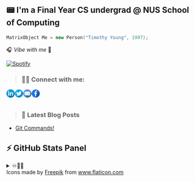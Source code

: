 ## 📟 I'm a Final Year CS undergrad @ NUS School of Computing 

```cpp
MatrixObject Me = new Person("Timothy Young", 1997);
```
🎧 _Vibe with me_ 🎺

[![Spotify](https://spotify-stats-timothyoung97.vercel.app/api/spotify)](https://open.spotify.com/user/31qd72w5v25ss2gn6tpaoaenqfru)


> ### 🤝🏼 Connect with me:

[<img align="left" alt="Timothyoung | LinkedIn" width="22px" src="public\linkedin.png" />][linkedin]
[<img align="left" alt="Timothyoung | Twitter" width="22px" src="public\twitter.png" />][twitter]
[<img align="left" alt="Timothyoung | Email" width="22px" src="public\email.png" />][email]
[<img align="left" alt="Timothyoung | Facebook" width="22px" src="public\facebook.png" />][facebook]

<br />
<br />

> ### 📕 Latest Blog Posts

<!-- BLOG-POST-LIST:START -->
- [Git Commands!](https://dev.to/timothyoung97/git-commands-3pkh)
<!-- BLOG-POST-LIST:END -->

## ⚡ GitHub Stats Panel

<details>
  <summary>♾️📶🆙</summary>

  <h4><i>Recent Activities</i></h2>

<!--START_SECTION:activity-->
1. 🗣 Commented on [#5](https://github.com/Timothyoung97/RenderingEngine/issues/5#issuecomment-2077788236) in [Timothyoung97/RenderingEngine](https://github.com/Timothyoung97/RenderingEngine)
2. 🗣 Commented on [#5](https://github.com/Timothyoung97/RenderingEngine/issues/5#issuecomment-2072323840) in [Timothyoung97/RenderingEngine](https://github.com/Timothyoung97/RenderingEngine)
3. 🗣 Commented on [#5](https://github.com/Timothyoung97/RenderingEngine/issues/5#issuecomment-2071460692) in [Timothyoung97/RenderingEngine](https://github.com/Timothyoung97/RenderingEngine)
4. 🗣 Commented on [#5](https://github.com/Timothyoung97/RenderingEngine/issues/5#issuecomment-2068080158) in [Timothyoung97/RenderingEngine](https://github.com/Timothyoung97/RenderingEngine)
5. 🗣 Commented on [#5](https://github.com/Timothyoung97/RenderingEngine/issues/5#issuecomment-2067967931) in [Timothyoung97/RenderingEngine](https://github.com/Timothyoung97/RenderingEngine)
<!--END_SECTION:activity-->

---

<h4><i>General Stats</i></h2>

  <p align="center">
    <code><img align="center" src="https://github-readme-stats.vercel.app/api?username=Timothyoung97&count_private=true&show_icons=true&theme=blue-green" /></code>
    <code><img align="center" src="https://github-readme-stats.vercel.app/api/top-langs/?username=Timothyoung97&theme=blue-green&count_private=true" /></code>
  </p>  

---

<h4><i>Activity</i></h2>

  <p align="center">
    <code><img align="center" src="http://github-readme-streak-stats.herokuapp.com?user=Timothyoung97&theme=chartreuse-dark&date_format=M%20j%5B%2C%20Y%5D" /></code>
  </p>  

---

<h4><i>Contribution Graph</i></h2>

  <p align="center">
    <code><img align="center" src="./profile-3d-contrib/profile-night-green.svg" /></code>
  </p>  

---

<h4><i>Wakatime Stats</i></h2>
    
<!--START_SECTION:waka-->
![Code Time](http://img.shields.io/badge/Code%20Time-1%2C105%20hrs%2036%20mins-blue)

![Profile Views](http://img.shields.io/badge/Profile%20Views-11-blue)

![Lines of code](https://img.shields.io/badge/From%20Hello%20World%20I%27ve%20Written-15.6%20million%20lines%20of%20code-blue)

**🐱 My GitHub Data** 

> 📦 2.2 MB Used in GitHub's Storage 
 > 
> 💼 Opted to Hire
 > 
> 📜 25 Public Repositories 
 > 
> 🔑 25 Private Repositories 
 > 
**I'm an Early 🐤** 

```text
🌞 Morning                4809 commits        ███░░░░░░░░░░░░░░░░░░░░░░   13.22 % 
🌆 Daytime                19108 commits       █████████████░░░░░░░░░░░░   52.51 % 
🌃 Evening                8883 commits        ██████░░░░░░░░░░░░░░░░░░░   24.41 % 
🌙 Night                  3587 commits        ██░░░░░░░░░░░░░░░░░░░░░░░   09.86 % 
```
📅 **I'm Most Productive on Wednesday** 

```text
Monday                   6384 commits        ████░░░░░░░░░░░░░░░░░░░░░   17.54 % 
Tuesday                  5395 commits        ████░░░░░░░░░░░░░░░░░░░░░   14.83 % 
Wednesday                6674 commits        █████░░░░░░░░░░░░░░░░░░░░   18.34 % 
Thursday                 5444 commits        ████░░░░░░░░░░░░░░░░░░░░░   14.96 % 
Friday                   3452 commits        ██░░░░░░░░░░░░░░░░░░░░░░░   09.49 % 
Saturday                 6413 commits        ████░░░░░░░░░░░░░░░░░░░░░   17.62 % 
Sunday                   2625 commits        ██░░░░░░░░░░░░░░░░░░░░░░░   07.21 % 
```


📊 **This Week I Spent My Time On** 

```text
🕑︎ Time Zone: Asia/Singapore

💬 Programming Languages: 
C                        39 mins             █████████████░░░░░░░░░░░░   52.19 % 
C#                       17 mins             ██████░░░░░░░░░░░░░░░░░░░   23.36 % 
Makefile                 10 mins             ████░░░░░░░░░░░░░░░░░░░░░   14.16 % 
Other                    7 mins              ███░░░░░░░░░░░░░░░░░░░░░░   10.29 % 

🔥 Editors: 
VS Code                  50 mins             █████████████████░░░░░░░░   66.35 % 
Visual Studio            25 mins             ████████░░░░░░░░░░░░░░░░░   33.65 % 

🐱‍💻 Projects: 
Assignment-2             47 mins             ████████████████░░░░░░░░░   62.26 % 
ObjToCS4247              13 mins             █████░░░░░░░░░░░░░░░░░░░░   18.25 % 
ObjTo4247                11 mins             ████░░░░░░░░░░░░░░░░░░░░░   15.40 % 
Assignment-2 [GitHub]    3 mins              █░░░░░░░░░░░░░░░░░░░░░░░░   04.09 % 

💻 Operating System: 
Mac                      50 mins             █████████████████░░░░░░░░   66.35 % 
Windows                  25 mins             ████████░░░░░░░░░░░░░░░░░   33.65 % 
```

**I Mostly Code in C++** 

```text
C++                      8 repos             ██████░░░░░░░░░░░░░░░░░░░   25.00 % 
Python                   5 repos             ████░░░░░░░░░░░░░░░░░░░░░   15.62 % 
HTML                     2 repos             ██░░░░░░░░░░░░░░░░░░░░░░░   06.25 % 
Makefile                 1 repo              █░░░░░░░░░░░░░░░░░░░░░░░░   03.12 % 
HLSL                     1 repo              █░░░░░░░░░░░░░░░░░░░░░░░░   03.12 % 
```



**Timeline**

![Lines of Code chart](https://raw.githubusercontent.com/Timothyoung97/Timothyoung97/main/assets/bar_graph.png)


 Last Updated on 29/04/2024 18:39:12 UTC
<!--END_SECTION:waka-->
    
</details>

[facebook]: https://www.facebook.com/TimYoung97
[email]: mailto:e0518553@u.nus.edu
[twitter]: https://twitter.com/timothyoung97
[linkedin]: https://www.linkedin.com/in/shiyuan-yang97/

<div>Icons made by <a href="https://www.freepik.com" title="Freepik">Freepik</a> from <a href="https://www.flaticon.com/" title="Flaticon">www.flaticon.com</a></div>
